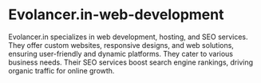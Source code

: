 # Evolancer.in-web-development
Evolancer.in specializes in web development, hosting, and SEO services. They offer custom websites, responsive designs, and web solutions, ensuring user-friendly and dynamic platforms. They cater to various business needs. Their SEO services boost search engine rankings, driving organic traffic for online growth.
